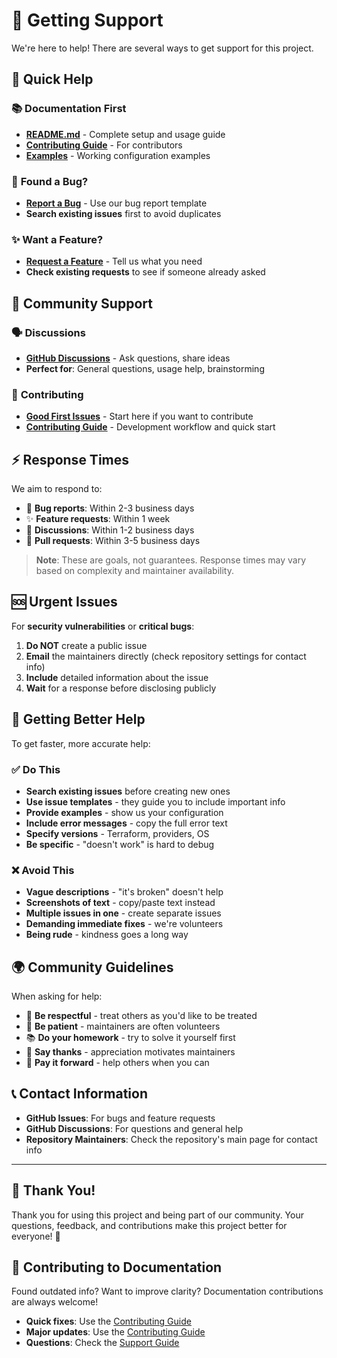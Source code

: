 # 🤝 Getting Support

We're here to help! There are several ways to get support for this project.

## 🚀 Quick Help

### 📚 **Documentation First**
- **[README.md](../README.md)** - Complete setup and usage guide
- **[Contributing Guide](../CONTRIBUTING.md)** - For contributors
- **[Examples](../examples/)** - Working configuration examples

### 🐛 **Found a Bug?**
- **[Report a Bug](https://github.com/HafslundEcoVannkraft/stratus-tf-aca-gh-vending/issues/new?template=bug-report.yml)** - Use our bug report template
- **Search existing issues** first to avoid duplicates

### ✨ **Want a Feature?**
- **[Request a Feature](https://github.com/HafslundEcoVannkraft/stratus-tf-aca-gh-vending/issues/new?template=feature-request.yml)** - Tell us what you need
- **Check existing requests** to see if someone already asked

## 💬 Community Support

### 🗣️ **Discussions**
- **[GitHub Discussions](https://github.com/HafslundEcoVannkraft/stratus-tf-aca-gh-vending/discussions)** - Ask questions, share ideas
- **Perfect for**: General questions, usage help, brainstorming

### 🌟 **Contributing**
- **[Good First Issues](https://github.com/HafslundEcoVannkraft/stratus-tf-aca-gh-vending/issues?q=is%3Aissue+is%3Aopen+label%3A%22good+first+issue%22)** - Start here if you want to contribute
- **[Contributing Guide](../CONTRIBUTING.md)** - Development workflow and quick start

## ⚡ Response Times

We aim to respond to:
- 🐛 **Bug reports**: Within 2-3 business days
- ✨ **Feature requests**: Within 1 week
- 💬 **Discussions**: Within 1-2 business days
- 🔄 **Pull requests**: Within 3-5 business days

> **Note**: These are goals, not guarantees. Response times may vary based on complexity and maintainer availability.

## 🆘 Urgent Issues

For **security vulnerabilities** or **critical bugs**:
1. **Do NOT** create a public issue
2. **Email** the maintainers directly (check repository settings for contact info)
3. **Include** detailed information about the issue
4. **Wait** for a response before disclosing publicly

## 🎯 Getting Better Help

To get faster, more accurate help:

### ✅ **Do This**
- **Search existing issues** before creating new ones
- **Use issue templates** - they guide you to include important info
- **Provide examples** - show us your configuration
- **Include error messages** - copy the full error text
- **Specify versions** - Terraform, providers, OS
- **Be specific** - "doesn't work" is hard to debug

### ❌ **Avoid This**
- **Vague descriptions** - "it's broken" doesn't help
- **Screenshots of text** - copy/paste text instead
- **Multiple issues in one** - create separate issues
- **Demanding immediate fixes** - we're volunteers
- **Being rude** - kindness goes a long way

## 🌍 Community Guidelines

When asking for help:
- 🤝 **Be respectful** - treat others as you'd like to be treated
- 🧠 **Be patient** - maintainers are often volunteers
- 📚 **Do your homework** - try to solve it yourself first
- 🙏 **Say thanks** - appreciation motivates maintainers
- 🔄 **Pay it forward** - help others when you can

## 📞 Contact Information

- **GitHub Issues**: For bugs and feature requests
- **GitHub Discussions**: For questions and general help
- **Repository Maintainers**: Check the repository's main page for contact info

---

## 🎉 Thank You!

Thank you for using this project and being part of our community. Your questions, feedback, and contributions make this project better for everyone! 🚀

## 🤝 **Contributing to Documentation**

Found outdated info? Want to improve clarity? Documentation contributions are always welcome!

- **Quick fixes**: Use the [Contributing Guide](../CONTRIBUTING.md)
- **Major updates**: Use the [Contributing Guide](../CONTRIBUTING.md)
- **Questions**: Check the [Support Guide](./.github/SUPPORT.md) 